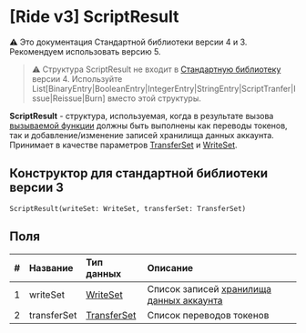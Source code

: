 # [Ride v3] ScriptResult

:warning: Это документация Стандартной библиотеки версии 4 и 3. Рекомендуем использовать версию 5.

> :warning: Структура ScriptResult не входит в [Стандартную библиотеку](/ru/ride/script/standard-library) версии 4. Используйте List[BinaryEntry|BooleanEntry|IntegerEntry|StringEntry|ScriptTranfer|Issue|Reissue|Burn] вместо этой структуры.

**ScriptResult** - cтруктура, используемая, когда в результате вызова [вызываемой функции](/ru/ride/v4/functions/callable-function) должны быть выполнены как переводы токенов, так и добавление/изменение записей хранилища данных аккаунта. Принимает в качестве параметров [TransferSet](/ru/ride/v4/structures/script-results/transfer-set) и [WriteSet](/ru/ride/v4/structures/script-results/write-set).

## Конструктор для стандартной библиотеки версии 3

``` ride
ScriptResult(writeSet: WriteSet, transferSet: TransferSet)
```

## Поля

|   #   | Название | Тип данных | Описание |
| :--- | :--- | :--- | :--- |
| 1 | writeSet | [WriteSet](/ru/ride/v4/structures/script-results/write-set) | Список записей [хранилища данных аккаунта](/ru/blockchain/account/account-data-storage) |
| 2 | transferSet | [TransferSet](/ru/ride/v4/structures/script-results/transfer-set) | Список переводов токенов |
